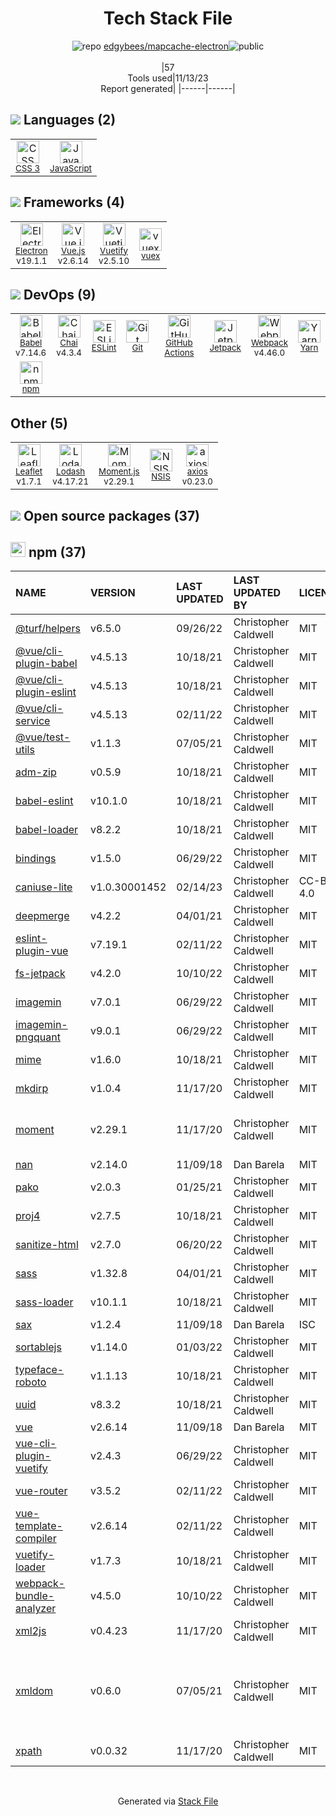 <!--
--- Readme.md Snippet without images Start ---
## Tech Stack
edgybees/mapcache-electron is built on the following main stack:
- [JavaScript](https://developer.mozilla.org/en-US/docs/Web/JavaScript) – Languages
- [Webpack](http://webpack.js.org) – JS Build Tools / JS Task Runners
- [Chai](http://chaijs.com/) – Javascript Testing Framework
- [Leaflet](http://leafletjs.com/) – Mapping APIs
- [Lodash](https://lodash.com) – Javascript Utilities & Libraries
- [Babel](http://babeljs.io/) – JavaScript Compilers
- [Electron](http://electron.atom.io/) – Cross-Platform Desktop Development
- [ESLint](http://eslint.org/) – Code Review
- [Moment.js](http://momentjs.com/) – Javascript Utilities & Libraries
- [Vue.js](http://vuejs.org/) – Javascript UI Libraries
- [axios](https://github.com/mzabriskie/axios) – Javascript Utilities & Libraries
- [Yarn](https://yarnpkg.com/) – Front End Package Manager
- [Vuetify](https://vuetifyjs.com/) – Front-End Frameworks
- [vuex](https://vuex.vuejs.org) – State Management Library
- [Jetpack](https://github.com/KidkArolis/jetpack) – JS Build Tools / JS Task Runners
- [GitHub Actions](https://github.com/features/actions) – Continuous Integration

Full tech stack [here](/techstack.md)
--- Readme.md Snippet without images End ---

--- Readme.md Snippet with images Start ---
## Tech Stack
edgybees/mapcache-electron is built on the following main stack:
- <img width='25' height='25' src='https://img.stackshare.io/service/1209/javascript.jpeg' alt='JavaScript'/> [JavaScript](https://developer.mozilla.org/en-US/docs/Web/JavaScript) – Languages
- <img width='25' height='25' src='https://img.stackshare.io/service/1682/IMG_4636.PNG' alt='Webpack'/> [Webpack](http://webpack.js.org) – JS Build Tools / JS Task Runners
- <img width='25' height='25' src='https://img.stackshare.io/service/1725/chai.png' alt='Chai'/> [Chai](http://chaijs.com/) – Javascript Testing Framework
- <img width='25' height='25' src='https://img.stackshare.io/service/2392/leaflet_upic.png' alt='Leaflet'/> [Leaflet](http://leafletjs.com/) – Mapping APIs
- <img width='25' height='25' src='https://img.stackshare.io/service/2438/lodash.png' alt='Lodash'/> [Lodash](https://lodash.com) – Javascript Utilities & Libraries
- <img width='25' height='25' src='https://img.stackshare.io/service/2739/-1wfGjNw.png' alt='Babel'/> [Babel](http://babeljs.io/) – JavaScript Compilers
- <img width='25' height='25' src='https://img.stackshare.io/service/2946/default_18a71b65e69d7aef5f218ae07f64eb6e1594c444.jpg' alt='Electron'/> [Electron](http://electron.atom.io/) – Cross-Platform Desktop Development
- <img width='25' height='25' src='https://img.stackshare.io/service/3337/Q4L7Jncy.jpg' alt='ESLint'/> [ESLint](http://eslint.org/) – Code Review
- <img width='25' height='25' src='https://img.stackshare.io/service/3643/Xrtdc94q_400x400.png' alt='Moment.js'/> [Moment.js](http://momentjs.com/) – Javascript Utilities & Libraries
- <img width='25' height='25' src='https://img.stackshare.io/service/3837/paeckCWC.png' alt='Vue.js'/> [Vue.js](http://vuejs.org/) – Javascript UI Libraries
- <img width='25' height='25' src='https://img.stackshare.io/no-img-open-source.png' alt='axios'/> [axios](https://github.com/mzabriskie/axios) – Javascript Utilities & Libraries
- <img width='25' height='25' src='https://img.stackshare.io/service/5848/44mC-kJ3.jpg' alt='Yarn'/> [Yarn](https://yarnpkg.com/) – Front End Package Manager
- <img width='25' height='25' src='https://img.stackshare.io/service/6163/PzNbCwXH.jpg' alt='Vuetify'/> [Vuetify](https://vuetifyjs.com/) – Front-End Frameworks
- <img width='25' height='25' src='https://img.stackshare.io/service/6705/6128107.png' alt='vuex'/> [vuex](https://vuex.vuejs.org) – State Management Library
- <img width='25' height='25' src='https://img.stackshare.io/service/10139/jetpack.png' alt='Jetpack'/> [Jetpack](https://github.com/KidkArolis/jetpack) – JS Build Tools / JS Task Runners
- <img width='25' height='25' src='https://img.stackshare.io/service/11563/actions.png' alt='GitHub Actions'/> [GitHub Actions](https://github.com/features/actions) – Continuous Integration

Full tech stack [here](/techstack.md)
--- Readme.md Snippet with images End ---
-->
<div align="center">

# Tech Stack File
![](https://img.stackshare.io/repo.svg "repo") [edgybees/mapcache-electron](https://github.com/edgybees/mapcache-electron)![](https://img.stackshare.io/public_badge.svg "public")
<br/><br/>
|57<br/>Tools used|11/13/23 <br/>Report generated|
|------|------|
</div>

## <img src='https://img.stackshare.io/languages.svg'/> Languages (2)
<table><tr>
  <td align='center'>
  <img width='36' height='36' src='https://img.stackshare.io/service/6727/css.png' alt='CSS 3'>
  <br>
  <sub><a href="https://developer.mozilla.org/en-US/docs/Web/CSS/CSS3">CSS 3</a></sub>
  <br>
  <sub></sub>
</td>

<td align='center'>
  <img width='36' height='36' src='https://img.stackshare.io/service/1209/javascript.jpeg' alt='JavaScript'>
  <br>
  <sub><a href="https://developer.mozilla.org/en-US/docs/Web/JavaScript">JavaScript</a></sub>
  <br>
  <sub></sub>
</td>

</tr>
</table>

## <img src='https://img.stackshare.io/frameworks.svg'/> Frameworks (4)
<table><tr>
  <td align='center'>
  <img width='36' height='36' src='https://img.stackshare.io/service/2946/default_18a71b65e69d7aef5f218ae07f64eb6e1594c444.jpg' alt='Electron'>
  <br>
  <sub><a href="http://electron.atom.io/">Electron</a></sub>
  <br>
  <sub>v19.1.1</sub>
</td>

<td align='center'>
  <img width='36' height='36' src='https://img.stackshare.io/service/3837/paeckCWC.png' alt='Vue.js'>
  <br>
  <sub><a href="http://vuejs.org/">Vue.js</a></sub>
  <br>
  <sub>v2.6.14</sub>
</td>

<td align='center'>
  <img width='36' height='36' src='https://img.stackshare.io/service/6163/PzNbCwXH.jpg' alt='Vuetify'>
  <br>
  <sub><a href="https://vuetifyjs.com/">Vuetify</a></sub>
  <br>
  <sub>v2.5.10</sub>
</td>

<td align='center'>
  <img width='36' height='36' src='https://img.stackshare.io/service/6705/6128107.png' alt='vuex'>
  <br>
  <sub><a href="https://vuex.vuejs.org">vuex</a></sub>
  <br>
  <sub></sub>
</td>

</tr>
</table>

## <img src='https://img.stackshare.io/devops.svg'/> DevOps (9)
<table><tr>
  <td align='center'>
  <img width='36' height='36' src='https://img.stackshare.io/service/2739/-1wfGjNw.png' alt='Babel'>
  <br>
  <sub><a href="http://babeljs.io/">Babel</a></sub>
  <br>
  <sub>v7.14.6</sub>
</td>

<td align='center'>
  <img width='36' height='36' src='https://img.stackshare.io/service/1725/chai.png' alt='Chai'>
  <br>
  <sub><a href="http://chaijs.com/">Chai</a></sub>
  <br>
  <sub>v4.3.4</sub>
</td>

<td align='center'>
  <img width='36' height='36' src='https://img.stackshare.io/service/3337/Q4L7Jncy.jpg' alt='ESLint'>
  <br>
  <sub><a href="http://eslint.org/">ESLint</a></sub>
  <br>
  <sub></sub>
</td>

<td align='center'>
  <img width='36' height='36' src='https://img.stackshare.io/service/1046/git.png' alt='Git'>
  <br>
  <sub><a href="http://git-scm.com/">Git</a></sub>
  <br>
  <sub></sub>
</td>

<td align='center'>
  <img width='36' height='36' src='https://img.stackshare.io/service/11563/actions.png' alt='GitHub Actions'>
  <br>
  <sub><a href="https://github.com/features/actions">GitHub Actions</a></sub>
  <br>
  <sub></sub>
</td>

<td align='center'>
  <img width='36' height='36' src='https://img.stackshare.io/service/10139/jetpack.png' alt='Jetpack'>
  <br>
  <sub><a href="https://github.com/KidkArolis/jetpack">Jetpack</a></sub>
  <br>
  <sub></sub>
</td>

<td align='center'>
  <img width='36' height='36' src='https://img.stackshare.io/service/1682/IMG_4636.PNG' alt='Webpack'>
  <br>
  <sub><a href="http://webpack.js.org">Webpack</a></sub>
  <br>
  <sub>v4.46.0</sub>
</td>

<td align='center'>
  <img width='36' height='36' src='https://img.stackshare.io/service/5848/44mC-kJ3.jpg' alt='Yarn'>
  <br>
  <sub><a href="https://yarnpkg.com/">Yarn</a></sub>
  <br>
  <sub></sub>
</td>

</tr>
<tr>
  <td align='center'>
  <img width='36' height='36' src='https://img.stackshare.io/service/1120/lejvzrnlpb308aftn31u.png' alt='npm'>
  <br>
  <sub><a href="https://www.npmjs.com/">npm</a></sub>
  <br>
  <sub></sub>
</td>

</tr>
</table>

## Other (5)
<table><tr>
  <td align='center'>
  <img width='36' height='36' src='https://img.stackshare.io/service/2392/leaflet_upic.png' alt='Leaflet'>
  <br>
  <sub><a href="http://leafletjs.com/">Leaflet</a></sub>
  <br>
  <sub>v1.7.1</sub>
</td>

<td align='center'>
  <img width='36' height='36' src='https://img.stackshare.io/service/2438/lodash.png' alt='Lodash'>
  <br>
  <sub><a href="https://lodash.com">Lodash</a></sub>
  <br>
  <sub>v4.17.21</sub>
</td>

<td align='center'>
  <img width='36' height='36' src='https://img.stackshare.io/service/3643/Xrtdc94q_400x400.png' alt='Moment.js'>
  <br>
  <sub><a href="http://momentjs.com/">Moment.js</a></sub>
  <br>
  <sub>v2.29.1</sub>
</td>

<td align='center'>
  <img width='36' height='36' src='https://img.stackshare.io/service/4728/Box.gif' alt='NSIS'>
  <br>
  <sub><a href="http://nsis.sourceforge.net/">NSIS</a></sub>
  <br>
  <sub></sub>
</td>

<td align='center'>
  <img width='36' height='36' src='https://img.stackshare.io/no-img-open-source.png' alt='axios'>
  <br>
  <sub><a href="https://github.com/mzabriskie/axios">axios</a></sub>
  <br>
  <sub>v0.23.0</sub>
</td>

</tr>
</table>


## <img src='https://img.stackshare.io/group.svg' /> Open source packages (37)</h2>

## <img width='24' height='24' src='https://img.stackshare.io/service/1120/lejvzrnlpb308aftn31u.png'/> npm (37)

|NAME|VERSION|LAST UPDATED|LAST UPDATED BY|LICENSE|VULNERABILITIES|
|:------|:------|:------|:------|:------|:------|
|[@turf/helpers](https://www.npmjs.com/@turf/helpers)|v6.5.0|09/26/22|Christopher Caldwell |MIT|N/A|
|[@vue/cli-plugin-babel](https://www.npmjs.com/@vue/cli-plugin-babel)|v4.5.13|10/18/21|Christopher Caldwell |MIT|N/A|
|[@vue/cli-plugin-eslint](https://www.npmjs.com/@vue/cli-plugin-eslint)|v4.5.13|10/18/21|Christopher Caldwell |MIT|N/A|
|[@vue/cli-service](https://www.npmjs.com/@vue/cli-service)|v4.5.13|02/11/22|Christopher Caldwell |MIT|N/A|
|[@vue/test-utils](https://www.npmjs.com/@vue/test-utils)|v1.1.3|07/05/21|Christopher Caldwell |MIT|N/A|
|[adm-zip](https://www.npmjs.com/adm-zip)|v0.5.9|10/18/21|Christopher Caldwell |MIT|N/A|
|[babel-eslint](https://www.npmjs.com/babel-eslint)|v10.1.0|10/18/21|Christopher Caldwell |MIT|N/A|
|[babel-loader](https://www.npmjs.com/babel-loader)|v8.2.2|10/18/21|Christopher Caldwell |MIT|N/A|
|[bindings](https://www.npmjs.com/bindings)|v1.5.0|06/29/22|Christopher Caldwell |MIT|N/A|
|[caniuse-lite](https://www.npmjs.com/caniuse-lite)|v1.0.30001452|02/14/23|Christopher Caldwell |CC-BY-4.0|N/A|
|[deepmerge](https://www.npmjs.com/deepmerge)|v4.2.2|04/01/21|Christopher Caldwell |MIT|N/A|
|[eslint-plugin-vue](https://www.npmjs.com/eslint-plugin-vue)|v7.19.1|02/11/22|Christopher Caldwell |MIT|N/A|
|[fs-jetpack](https://www.npmjs.com/fs-jetpack)|v4.2.0|10/10/22|Christopher Caldwell |MIT|N/A|
|[imagemin](https://www.npmjs.com/imagemin)|v7.0.1|06/29/22|Christopher Caldwell |MIT|N/A|
|[imagemin-pngquant](https://www.npmjs.com/imagemin-pngquant)|v9.0.1|06/29/22|Christopher Caldwell |MIT|N/A|
|[mime](https://www.npmjs.com/mime)|v1.6.0|10/18/21|Christopher Caldwell |MIT|N/A|
|[mkdirp](https://www.npmjs.com/mkdirp)|v1.0.4|11/17/20|Christopher Caldwell |MIT|N/A|
|[moment](https://www.npmjs.com/moment)|v2.29.1|11/17/20|Christopher Caldwell |MIT|[CVE-2022-24785](https://github.com/advisories/GHSA-8hfj-j24r-96c4) (High)<br/>[CVE-2022-31129](https://github.com/advisories/GHSA-wc69-rhjr-hc9g) (High)|
|[nan](https://www.npmjs.com/nan)|v2.14.0|11/09/18|Dan Barela |MIT|N/A|
|[pako](https://www.npmjs.com/pako)|v2.0.3|01/25/21|Christopher Caldwell |MIT|N/A|
|[proj4](https://www.npmjs.com/proj4)|v2.7.5|10/18/21|Christopher Caldwell |MIT|N/A|
|[sanitize-html](https://www.npmjs.com/sanitize-html)|v2.7.0|06/20/22|Christopher Caldwell |MIT|N/A|
|[sass](https://www.npmjs.com/sass)|v1.32.8|04/01/21|Christopher Caldwell |MIT|N/A|
|[sass-loader](https://www.npmjs.com/sass-loader)|v10.1.1|10/18/21|Christopher Caldwell |MIT|N/A|
|[sax](https://www.npmjs.com/sax)|v1.2.4|11/09/18|Dan Barela |ISC|N/A|
|[sortablejs](https://www.npmjs.com/sortablejs)|v1.14.0|01/03/22|Christopher Caldwell |MIT|N/A|
|[typeface-roboto](https://www.npmjs.com/typeface-roboto)|v1.1.13|10/18/21|Christopher Caldwell |MIT|N/A|
|[uuid](https://www.npmjs.com/uuid)|v8.3.2|10/18/21|Christopher Caldwell |MIT|N/A|
|[vue](https://www.npmjs.com/vue)|v2.6.14|11/09/18|Dan Barela |MIT|N/A|
|[vue-cli-plugin-vuetify](https://www.npmjs.com/vue-cli-plugin-vuetify)|v2.4.3|06/29/22|Christopher Caldwell |MIT|N/A|
|[vue-router](https://www.npmjs.com/vue-router)|v3.5.2|02/11/22|Christopher Caldwell |MIT|N/A|
|[vue-template-compiler](https://www.npmjs.com/vue-template-compiler)|v2.6.14|02/11/22|Christopher Caldwell |MIT|N/A|
|[vuetify-loader](https://www.npmjs.com/vuetify-loader)|v1.7.3|10/18/21|Christopher Caldwell |MIT|N/A|
|[webpack-bundle-analyzer](https://www.npmjs.com/webpack-bundle-analyzer)|v4.5.0|10/10/22|Christopher Caldwell |MIT|N/A|
|[xml2js](https://www.npmjs.com/xml2js)|v0.4.23|11/17/20|Christopher Caldwell |MIT|[CVE-2023-0842](https://github.com/advisories/GHSA-776f-qx25-q3cc) (Moderate)|
|[xmldom](https://www.npmjs.com/xmldom)|v0.6.0|07/05/21|Christopher Caldwell |MIT|[CVE-2022-39353](https://github.com/advisories/GHSA-crh6-fp67-6883) (Critical)<br/>[CVE-2022-37616](https://github.com/advisories/GHSA-9pgh-qqpf-7wqj) (Critical)<br/>[CVE-2021-32796](https://github.com/advisories/GHSA-5fg8-2547-mr8q) (Moderate)|
|[xpath](https://www.npmjs.com/xpath)|v0.0.32|11/17/20|Christopher Caldwell |MIT|N/A|

<br/>
<div align='center'>

Generated via [Stack File](https://github.com/apps/stack-file)
